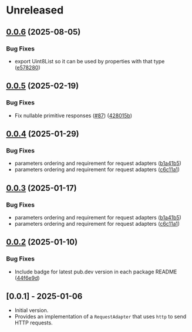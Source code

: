 # Unreleased

## [0.0.6](https://github.com/microsoft/kiota-dart/compare/microsoft_kiota_http-v0.0.5...microsoft_kiota_http-v0.0.6) (2025-08-05)


### Bug Fixes

* export Uint8List so it can be used by properties with that type ([e578280](https://github.com/microsoft/kiota-dart/commit/e5782807ff41b93d5348251695b3f1783ef28489))

## [0.0.5](https://github.com/microsoft/kiota-dart/compare/microsoft_kiota_http-v0.0.4...microsoft_kiota_http-v0.0.5) (2025-02-19)


### Bug Fixes

* Fix nullable primitive responses ([#87](https://github.com/microsoft/kiota-dart/issues/87)) ([428015b](https://github.com/microsoft/kiota-dart/commit/428015b7eebd7a15ca6326efb2ebc07efed3bcbf))

## [0.0.4](https://github.com/microsoft/kiota-dart/compare/microsoft_kiota_http-v0.0.3...microsoft_kiota_http-v0.0.4) (2025-01-29)


### Bug Fixes

* parameters ordering and requirement for request adapters ([b1a41b5](https://github.com/microsoft/kiota-dart/commit/b1a41b5d3e4c64655ae7b759aee00ed21ff6d8b7))
* parameters ordering and requirement for request adapters ([c6c11a1](https://github.com/microsoft/kiota-dart/commit/c6c11a17ec35c7a51fef6f234b06e6f6c9f44807))

## [0.0.3](https://github.com/microsoft/kiota-dart/compare/microsoft_kiota_http-v0.0.2...microsoft_kiota_http-v0.0.3) (2025-01-17)


### Bug Fixes

* parameters ordering and requirement for request adapters ([b1a41b5](https://github.com/microsoft/kiota-dart/commit/b1a41b5d3e4c64655ae7b759aee00ed21ff6d8b7))
* parameters ordering and requirement for request adapters ([c6c11a1](https://github.com/microsoft/kiota-dart/commit/c6c11a17ec35c7a51fef6f234b06e6f6c9f44807))

## [0.0.2](https://github.com/microsoft/kiota-dart/compare/microsoft_kiota_http-v0.0.1...microsoft_kiota_http-v0.0.2) (2025-01-10)


### Bug Fixes

* Include badge for latest pub.dev version in each package README ([44f6e9d](https://github.com/microsoft/kiota-dart/commit/44f6e9ddd486b70ca8e18a1a41df85d641f9561c))

## [0.0.1] - 2025-01-06

- Initial version.
- Provides an implementation of a `RequestAdapter` that uses `http` to send HTTP requests.
